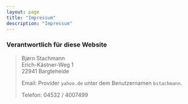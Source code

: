 ```yaml
---
layout: page
title: "Impressum"
description: "Impressum"
---
```


### Verantwortlich für diese Website

> Bjørn Stachmann  
> Erich-Kästner-Weg 1  
> 22941 Bargteheide  
>
> Email: Provider `yahoo.de` unter dem Benutzernamen `bstachmann`.
>
> Telefon: 04532 / 4007499
